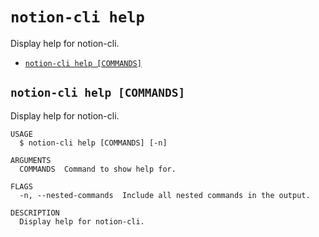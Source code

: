 `notion-cli help`
=================

Display help for notion-cli.

* [`notion-cli help [COMMANDS]`](#notion-cli-help-commands)

## `notion-cli help [COMMANDS]`

Display help for notion-cli.

```
USAGE
  $ notion-cli help [COMMANDS] [-n]

ARGUMENTS
  COMMANDS  Command to show help for.

FLAGS
  -n, --nested-commands  Include all nested commands in the output.

DESCRIPTION
  Display help for notion-cli.
```


